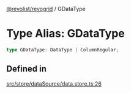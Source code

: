 [@revolist/revogrid](README.md) / GDataType

# Type Alias: GDataType

```ts
type GDataType: DataType | ColumnRegular;
```

## Defined in

[src/store/dataSource/data.store.ts:26](https://github.com/revolist/revogrid/blob/6957d67da887b25ac544cadb80669dc782e7d7d6/src/store/dataSource/data.store.ts#L26)
